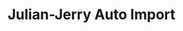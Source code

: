 ---
title: "Julian-Jerry Auto Import"
url: /santiago-de-los-caballeros/julian-jerry-auto-import/
shop: Autohaus
---